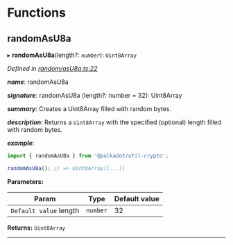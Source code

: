 

# Functions

<a id="randomasu8a"></a>

##  randomAsU8a

▸ **randomAsU8a**(length?: *`number`*): `Uint8Array`

*Defined in [random/asU8a.ts:22](https://github.com/polkadot-js/common/blob/02d4155/packages/util-crypto/src/random/asU8a.ts#L22)*

*__name__*: randomAsU8a

*__signature__*: randomAsU8a (length?: number = 32): Uint8Array

*__summary__*: Creates a Uint8Array filled with random bytes.

*__description__*: Returns a `Uint8Array` with the specified (optional) length filled with random bytes.

*__example__*:   

```javascript
import { randomAsU8a } from '@polkadot/util-crypto';

randomAsU8a(); // => Uint8Array([...])
```

**Parameters:**

| Param | Type | Default value |
| ------ | ------ | ------ |
| `Default value` length | `number` | 32 |

**Returns:** `Uint8Array`

___

